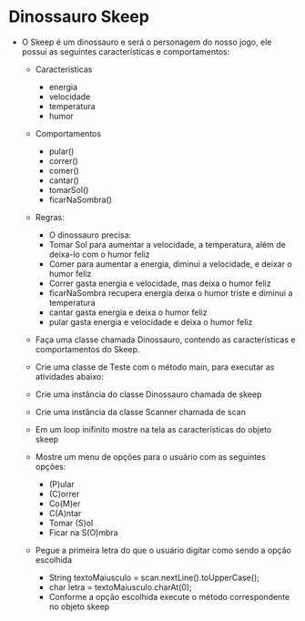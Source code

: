 # Dinossauro Skeep

- O Skeep é um dinossauro e será o personagem do nosso jogo, ele possui as seguintes características e comportamentos:

  - Características
    - energia
    - velocidade
    - temperatura
    - humor
  - Comportamentos 
    - pular()
    - correr()
    - comer()
    - cantar()
    - tomarSol()
    - ficarNaSombra()
  - Regras:
    - O dinossauro precisa: 
    - Tomar Sol para aumentar a velocidade, a temperatura, além de deixa-lo com o humor feliz
    - Comer para aumentar a energia, diminui a velocidade, e deixar o humor feliz
    - Correr gasta energia e velocidade, mas deixa o humor feliz
    - ficarNaSombra recupera energia deixa o humor triste e diminui a temperatura
    - cantar gasta energia e deixa o humor feliz
    - pular gasta energia e velocidade e deixa o humor feliz


  - Faça uma classe chamada Dinossauro, contendo as características e comportamentos do Skeep.
  - Crie uma classe de Teste com o método main, para executar as atividades abaixo:
  - Crie uma instância do classe Dinossauro chamada de skeep
  - Crie uma instância da classe Scanner chamada de scan
  - Em um loop inifinito mostre na tela as características do objeto skeep
  - Mostre um menu de opções para o usuário com as seguintes opções:
    - (P)ular           
    - (C)orrer               
    - Co(M)er
    - C(A)ntar        
    - Tomar (S)ol          
    - Ficar na S(O)mbra
  - Pegue a primeira letra do que o usuário digitar como sendo a opção escolhida
    - String textoMaiusculo = scan.nextLine().toUpperCase();
    - char letra = textoMaiusculo.charAt(0);
    - Conforme a opção escolhida execute o método correspondente no objeto skeep
